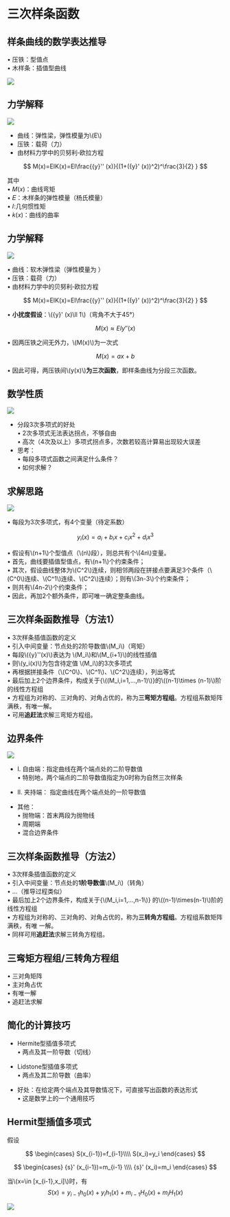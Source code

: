 # 三次样条函数   

## 样条曲线的数学表达推导    

• 压铁：型值点   
• 木样条：插值型曲线   

![](../assets/几何-14-1.png) 


## 力学解释   

![](../assets/几何-15.png)  


* 曲线：弹性梁，弹性模量为\\(E\\)     
* 压铁：载荷（力）     
* 由材料力学中的贝努利‐欧拉方程

$$
M(x)=EIK(x)=EI\frac{{y}'' (x)}{(1+({y}' (x))^2)^\frac{3}{2} } 
$$

其中   
• 𝑀(𝑥)：曲线弯矩      
• 𝐸：木样条的弹性模量（杨氏模量）   
• 𝐼:几何惯性矩    
• 𝑘(𝑥)：曲线的曲率      

## 力学解释   

![](../assets/几何-16.png) 

• 曲线：软木弹性梁（弹性模量为 ）   
• 压铁：载荷（力）   
• 由材料力学中的贝努利‐欧拉方程  

$$
M(x)=EIK(x)=EI\frac{{y}'' (x)}{(1+({y}' (x))^2)^\frac{3}{2} } 
$$

• **小扰度假设**：\\({y}' (x)\ll 1\\)（弯角不大于45°）

$$
M(x)\approx EI{y}'' (x)
$$

• 因两压铁之间无外力，\\(M(x)\\)为一次式     

$$
M(x)=ax+b
$$

• 因此可得，两压铁间\\(y(x)\\)**为三次函数**，即样条曲线为分段三次函数。  


## 数学性质  

![](../assets/几何-17.png) 

* 分段3次多项式的好处   
• 2次多项式无法表达拐点，不够自由   
• 高次（4次及以上）多项式拐点多，次数若较高计算易出现较大误差    
* 思考：  
• 每段多项式函数之间满足什么条件？    
• 如何求解？   


## 求解思路  

![](../assets/几何-18.png) 

• 每段为3次多项式，有4个变量（待定系数）  

$$
y_i(x)=a_i+b_ix+c_ix^2+d_ix^3
$$

• 假设有\\(n+1\\)个型值点（\\(n\\)段），则总共有个\\(4n\\)变量。   
• 首先，曲线要插值型值点，有\\(n+1\\)个约束条件；   
• 其次，假设曲线整体为\\(C^2\\)连续，则相邻两段在拼接点要满足3个条件（\\(C^0\\)连续、\\(C^1\\)连续、\\(C^2\\)连续）；则有\\(3n-3\\)个约束条件；   
• 则共有\\(4n-2\\)个约束条件；    
• 因此，再加2个额外条件，即可唯一确定整条曲线。   

## 三次样条函数推导（方法1）  

• 3次样条插值函数的定义   
• 引入中间变量：节点处的2阶导数值\\(M_i\\)（弯矩）  
• 每段\\({y}''(x)\\)表达为
\\(M_i\\)和\\(M_{i+1}\\)的线性插值      
• 则\\(y_i(x)\\)为包含待定值
\\(M_i\\)的3次多项式    
• 再根据拼接条件（\\(C^0\\)、\\(C^1\\)、\\(C^2\\)连续），列出等式  
• 最后加上2个边界条件，构成关于{\\((M_i,i=1,...,n-1)\\)}的\\((n-1)\times (n-1)\\)阶的线性方程组    
• 方程组为对称的、三对角的、对角占优的，称为**三弯矩方程组**。方程组系数矩阵满秩，有唯一解。    
• 可用**追赶法**求解三弯矩方程组。  


## 边界条件  

![](../assets/几何-19.png) 

* I. 自由端：指定曲线在两个端点处的二阶导数值    
• 特别地，两个端点的二阶导数值指定为0时称为自然三次样条   

* II. 夹持端： 指定曲线在两个端点处的一阶导数值  

* 其他：  
• 抛物端：首末两段为抛物线   
• 周期端   
• 混合边界条件   


## 三次样条函数推导（方法2）   

• 3次样条插值函数的定义   
• 引入中间变量：节点处的**1阶导数值**\\(M_i\\)（转角）  
• …（推导过程类似）   
• 最后加上2个边界条件，构成关于{\\(M_i,i=1,...,n-1\\)}
的\\((n-1)\times(n-1)\\)阶的线性方程组   
• 方程组为对称的、三对角的、对角占优的，称为**三转角方程组**。方程组系数矩阵满秩，有唯
一解。  
• 同样可用**追赶法**求解三转角方程组。  


## 三弯矩方程组/三转角方程组   

• 三对角矩阵   
• 主对角占优    
• 有唯一解     
• 追赶法求解    

## 简化的计算技巧    

* Hermite型插值多项式     
• 两点及其一阶导数（切线）     

* Lidstone型插值多项式      
• 两点及其二阶导数（曲率）    
* 好处：在给定两个端点及其导数情况下，可直接写出函数的表达形式    
• 这是数学上的一个通用技巧       


## Hermit型插值多项式     

假设

$$
\begin{cases}
 S(x_{i-1})=f_{i-1}\\\\
S(x_i)=y_i
\end{cases}
$$


$$
\begin{cases}
 {s}' (x_{i-1})=m_{i-1} \\\\
{s}' (x_i)=m_i
\end{cases}
$$

当\\(x=\in [x_{i-1},x_i]\\)时，有   
$$
S(x)=y_{i-1}h_0(x)+y_ih_1(x)+m_{i-1}H_0(x)+m_iH_1(x)
$$

![](../assets/几何-30.png)
